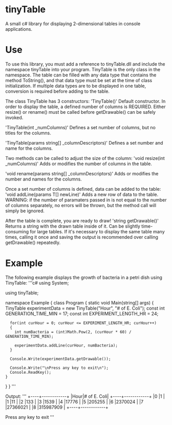 # tinyTable
A small c# library for displaying 2-dimensional tables in console applications.

# Use
To use this library, you must add a reference to tinyTable.dll and include the namespace tinyTable into your program.
TinyTable<T> is the only class in the namespace.
The table can be filled with any data type that contains the method ToString(), and that data type must be set at the time of class initialization. If multiple data types are to be displayed in one table, conversion is required before adding to the table.

The class TinyTable<T> has 3 constructors:
'TinyTable()'
Default constructor. In order to display the table, a defined number of columns is REQUIRED. Either resize() or rename() must be called before getDrawable() can be safely invoked.

'TinyTable(int _numColumns)'
Defines a set number of columns, but no titles for the columns.

'TinyTable(params string[] _columnDescriptors)'
Defines a set number and name for the columns.

Two methods can be called to adjust the size of the column:
'void resize(int _numColumns)'
Adds or modifies the number of columns in the table.

'void rename(params string[] _columnDescriptors)'
Adds or modifies the number and names for the columns.

Once a set number of columns is defined, data can be added to the table:
'void addLine(params T[] newLine)'
Adds a new row of data to the table. WARNING: if the number of paramaters passed in is not equal to the number of columns separately, no errors will be thrown, but the method call will simply be ignored.

After the table is complete, you are ready to draw!
'string getDrawable()'
Returns a string with the drawn table inside of it. Can be slightly time-consuming for large tables. If it's necessary to display the same table many times, calling it once and saving the output is recommended over calling getDrawable() repeatedly.

# Example
The following example displays the growth of bacteria in a petri dish using TinyTable:
'''c#
using System;

using tinyTable;

namespace Example
{
  class Program
  {
    static void Main(string[] args)
    {
      TinyTable<int> experimentData = new TinyTable<int>("Hour", "# of E. Coli");
      const int GENERATION_TIME_MIN = 17;
      const int EXPERIMENT_LENGTH_HR = 24;
      
      for(int curHour = 0; curHour <= EXPERIMENT_LENGTH_HR; curHour++)
      {
        int numBacteria = (int)Math.Pow(2, (curHour * 60) / GENERATION_TIME_MIN);
        
        experimentData.addLine(curHour, numBacteria);
      }
      
      Console.Write(experimentData.getDrawable());
      
      Console.Write("\nPress any key to exit\n");
      Console.ReadKey();
    }
  }
}
'''

Output:
'''
+----+------------+
|Hour|# of E. Coli|
+----+------------+
|0   |1           |
|1   |11          |
|2   |133         |
|3   |1539        |
|4   |17776       |
|5   |205255      |
|6   |2370024     |
|7   |27366021    |
|8   |315987909   |
+----+------------+

Press any key to exit
'''
